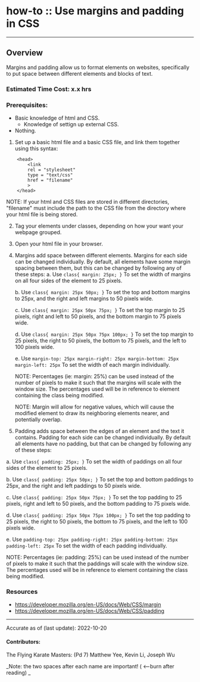 # how-to :: Use margins and padding in CSS
---
## Overview
Margins and padding allow us to format elements on websites, specifically to put space between different elements and blocks of text.

### Estimated Time Cost: x.x hrs

### Prerequisites:

- Basic knowledge of html and CSS.
    - Knowledge of settign up external CSS.
- Nothing.

1. Set up a basic html file and a basic CSS file, and link them together using this syntax:
```
    <head>
        <link
        rel = "stylesheet"
        type = "text/css"
        href = "filename"
        >
    </head>
```
NOTE: If your html and CSS files are stored in different directories, "filename" must include the path to the CSS file from the directory where your html file is being stored.

2. Tag your elements under classes, depending on how your want your webpage grouped.

3. Open your html file in your browser.

4. Margins add space between different elements. Margins for each side can be changed individually. By default, all elements have some margin spacing between them, but this can be changed by following any of these steps:
    a. Use
        ```
        class{
            margin: 25px;
        }
        ```
        To set the width of margins on all four sides of the element to 25 pixels.

    b. Use
        ```
        class{
            margin: 25px 50px;
        }
        ```
        To set the top and bottom margins to 25px, and the right and left margins to 50 pixels wide.

    c. Use
        ```
        class{
            margin: 25px 50px 75px;
        }
        ```
        To set the top margin to 25 pixels, right and left to 50 pixels, and the bottom margin to 75 pixels wide.

    d. Use
        ```
        class{
            margin: 25px 50px 75px 100px;
        }
        ```
        To set the top margin to 25 pixels, the right to 50 pixels, the bottom to 75 pixels, and the left to 100 pixels wide.

    e. Use
        ```
        margin-top: 25px
        margin-right: 25px
        margin-bottom: 25px
        margin-left: 25px
        ```
        To set the width of each margin individually.

    NOTE: Percentages (ie: margin: 25%) can be used instead of the number of pixels to make it such that the margins will scale with the window size. The percentages used will be in reference to element containing the class being modified.

    NOTE: Margin will allow for negative values, which will cause the modified element to draw its neighboring elements nearer, and potentially overlap.

5. Padding adds space between the edges of an element and the text it contains. Padding for each side can be changed individually. By default all elements have no padding, but that can be changed by following any of these steps:

a. Use
    ```
    class{
        padding: 25px;
    }
    ```
    To set the width of paddings on all four sides of the element to 25 pixels.

b. Use
    ```
    class{
        padding: 25px 50px;
    }
    ```
    To set the top and bottom paddings to 25px, and the right and left paddings to 50 pixels wide.

c. Use
    ```
    class{
        padding: 25px 50px 75px;
    }
    ```
    To set the top padding to 25 pixels, right and left to 50 pixels, and the bottom padding to 75 pixels wide.

d. Use
    ```
    class{
        padding: 25px 50px 75px 100px;
    }
    ```
    To set the top padding to 25 pixels, the right to 50 pixels, the bottom to 75 pixels, and the left to 100 pixels wide.

e. Use
    ```
    padding-top: 25px
    padding-right: 25px
    padding-bottom: 25px
    padding-left: 25px
    ```
    To set the width of each padding individually.

NOTE: Percentages (ie: padding: 25%) can be used instead of the number of pixels to make it such that the paddings will scale with the window size. The percentages used will be in reference to element containing the class being modified.


### Resources
* https://developer.mozilla.org/en-US/docs/Web/CSS/margin
* https://developer.mozilla.org/en-US/docs/Web/CSS/padding

---

Accurate as of (last update): 2022-10-20

#### Contributors:
The Flying Karate Masters: (Pd 7) Matthew Yee,  Kevin Li,  Joseph Wu

_Note: the two spaces after each name are important! ( <--burn after reading)  _

